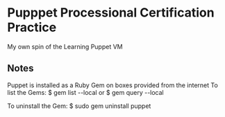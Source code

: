 Pupppet Processional Certification Practice
===============================================================================

My own spin of the Learning Puppet VM


Notes
-------------------------------------------------------------------------------

Puppet is installed as a Ruby Gem on boxes provided from the internet
	To list the Gems:
	$ gem list --local
	or
	$ gem query --local

To uninstall the Gem:
	$ sudo gem uninstall puppet
